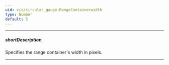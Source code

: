 ```yaml
---
uid: viz/circular_gauge:RangeContainerwidth
type: Number
default: 5
---
```

---
##### shortDescription
Specifies the range container's width in pixels.

---
